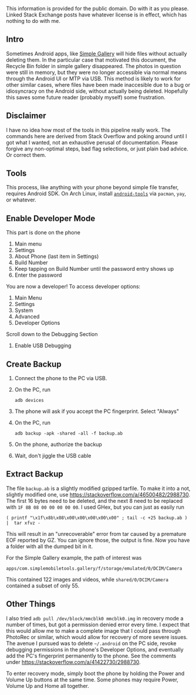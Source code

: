This information is provided for the public domain. Do with it as you please. Linked Stack Exchange posts have whatever license is in effect, which has nothing to do with me.

Intro
-----
Sometimes Android apps, like [Simple Gallery](https://play.google.com/store/apps/details?id=com.simplemobiletools.gallery) will hide files without actually deleting them. In the particular case that motivated this document, the Recycle Bin folder in simple gallery disappeared. The photos in question were still in memory, but they were no longer accessible via normal means through the Android UI or MTP via USB. This method is likely to work for other similar cases, where files have been made inaccesible due to a bug or idiosyncracy on the Android side, without actually being deleted. Hopefully this saves some future reader (probably myself) some frustration.

Disclaimer
----------
I have no idea how most of the tools in this pipeline really work. The commands here are derived from Stack Overflow and poking around until I got what I wanted, not an exhaustive perusal of documentation. Please forgive any non-optimal steps, bad flag selections, or just plain bad advice. Or correct them.

Tools
-----
This process, like anything with your phone beyond simple file transfer, requires Android SDK. On Arch Linux, install [`android-tools`](https://archlinux.org/packages/community/x86_64/android-tools/) via `pacman`, `yay`, or whatever.

Enable Developer Mode
---------------------
This part is done on the phone

1. Main menu
2. Settings
3. About Phone (last item in Settings)
4. Build Number
5. Keep tapping on Build Number until the password entry shows up
6. Enter the password

You are now a developer! To access developer options:

1. Main Menu
2. Settings
3. System
4. Advanced
5. Developer Options

Scroll down to the Debugging Section

1. Enable USB Debugging

Create Backup
-------------
1. Connect the phone to the PC via USB.
2. On the PC, run

   ```
   adb devices
   ```
3. The phone will ask if you accept the PC fingerprint. Select "Always"
4. On the PC, run

   ```
   adb backup -apk -shared -all -f backup.ab
   ```
5. On the phone, authorize the backup
6. Wait, don't jiggle the USB cable

Extract Backup
--------------
The file `backup.ab` is a slightly modified gzipped tarfile. To make it into a not, slightly modified one, use https://stackoverflow.com/a/46500482/2988730. The first 16 bytes need to be deleted, and the next 8 need to be replaced with `1F 8B 08 00 00 00 00 00`. I used GHex, but you can just as easily run

```
( printf "\x1f\x8b\x08\x00\x00\x00\x00\x00" ; tail -c +25 backup.ab ) |  tar xfvz -
```

This will result in an "unrecoverable" error from tar caused by a premature EOF reported by GZ. You can ignore those, the output is fine. Now you have a folder with all the dumped bit in it.

For the Simple Gallery example, the path of interest was

```
apps/com.simplemobiletools.gallery/f/storage/emulated/0/DCIM/Camera
```

This contained 122 images and videos, while `shared/0/DCIM/Camera` contained a subset of only 55.

Other Things
------------
I also tried `adb pull /dev/block/mmcblk0 mmcblk0.img` in recovery mode a number of times, but got a permission denied error every time. I expect that this would allow me to make a complete image that I could pass through PhotoRec or similar, which would allow for recovery of more severe issues. The avenue I pursued was to delete `~/.android` on the PC side, revoke debugging permissions in the phone's Developer Options, and eventually add the PC's fingerprint permanently to the phone. See the comments under https://stackoverflow.com/a/41422730/2988730.

To enter recovery mode, simply boot the phone by holding the Power and Volume Up buttons at the same time. Some phones may require Power, Volume Up and Home all together.
